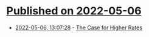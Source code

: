 # [Published on 2022-05-06](index.md)

* [2022-05-06, 13:07:28](https://news.ycombinator.com/item?id=31284654) - [The Case for Higher Rates](https://thelastbearstanding.substack.com/p/the-case-for-higher-rates)
